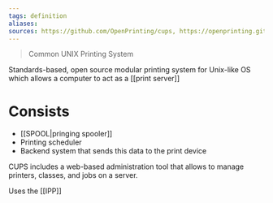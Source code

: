 ```yaml
---
tags: definition
aliases: 
sources: https://github.com/OpenPrinting/cups, https://openprinting.github.io/cups/doc/spec-design.html, https://en.wikipedia.org/wiki/CUPS
---
```


> Common UNIX Printing System

Standards-based, open source modular printing system for Unix-like OS which allows a computer to act as a [[print server]]

# Consists
- [[SPOOL|pringing spooler]]
- Printing scheduler
- Backend system that sends this data to the print device

CUPS includes a web-based administration tool that allows to manage printers, classes, and jobs on a server.

Uses the [[IPP]]